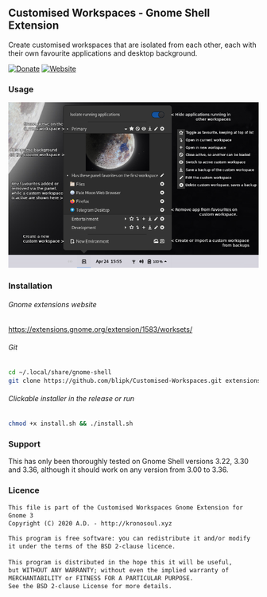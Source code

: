 ## Customised Workspaces - Gnome Shell Extension

Create customised workspaces that are isolated from each other, each with their own favourite applications and desktop background.

[![Donate](https://img.shields.io/badge/Donate-PayPal-green.svg)](https://paypal.me/deltadevelopments)
[![Website](https://img.shields.io/badge/Homepage-blue)](https://github.com/blipk/Customised-Isolated-Workspaces)

### Usage
![User Interface Guide](doc/CustomisedWorkspacesUserInterfaceGuide.png?raw=true "Customised Workspaces User Interface Guide")

### Installation

###### Gnome extensions website
<https://extensions.gnome.org/extension/1583/worksets/>

###### Git
``` bash
cd ~/.local/share/gnome-shell
git clone https://github.com/blipk/Customised-Workspaces.git extensions
```

###### Clickable installer in the release or run
``` bash
chmod +x install.sh && ./install.sh
```

### Support

This has only been thoroughly tested on Gnome Shell versions 3.22, 3.30 and 3.36, although it should work on any version from 3.00 to 3.36.

### Licence

```
This file is part of the Customised Workspaces Gnome Extension for Gnome 3
Copyright (C) 2020 A.D. - http://kronosoul.xyz
```

```
This program is free software: you can redistribute it and/or modify
it under the terms of the BSD 2-clause licence.

This program is distributed in the hope this it will be useful,
but WITHOUT ANY WARRANTY; without even the implied warranty of
MERCHANTABILITY or FITNESS FOR A PARTICULAR PURPOSE.
See the BSD 2-clause License for more details.
```